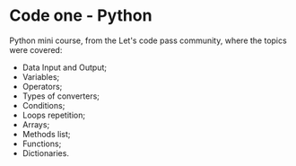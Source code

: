 # Code one - Python

Python mini course, from the Let's code pass community, where the topics were covered:

- Data Input and Output;
- Variables;
- Operators;
- Types of converters;
- Conditions;
- Loops repetition;
- Arrays;
- Methods list;
- Functions;
- Dictionaries.
